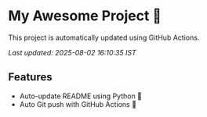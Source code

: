 # My Awesome Project 🚀

This project is automatically updated using GitHub Actions.

_Last updated: 2025-08-02 16:10:35 IST_

## Features
- Auto-update README using Python 🐍
- Auto Git push with GitHub Actions 🤖

